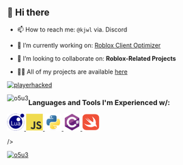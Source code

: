 ## 👋 Hi there
- 📫 How to reach me: ``@kjwl`` via. Discord
  
- 🔭 I’m currently working on: [Roblox Client Optimizer](https://github.com/o5u3/Roblox-Client-Optimizer)

- 👯 I’m looking to collaborate on: **Roblox-Related Projects**

- 👨‍💻 All of my projects are available [here](https://github.com/o5u3?tab=repositories)

<p align="left"> <a href="https://twitter.com/playerhacked" target="blank"><img src="https://img.shields.io/twitter/follow/playerhacked?logo=twitter&style=for-the-badge" alt="playerhacked" /></a> </p>

<p><img align="left" src="https://github-readme-stats.vercel.app/api/top-langs?username=o5u3&show_icons=true&locale=en&layout=compact" alt="o5u3" /></p>

<h3 align="left">Languages and Tools I'm Experienced w/:</h3>
<p align="left"> <a href="https://www.lua.org/" target="_blank" rel="noreferrer"> <img src="https://raw.githubusercontent.com/devicons/devicon/master/icons/lua/lua-plain.svg" alt="lua" width="40" height="40"/> <a href="https://developer.mozilla.org/en-US/docs/Web/JavaScript" target="_blank" rel="noreferrer"> <img src="https://raw.githubusercontent.com/devicons/devicon/master/icons/javascript/javascript-original.svg" alt="javascript" width="40" height="40"/> <a href="https://www.python.org" target="_blank" rel="noreferrer"> <img src="https://raw.githubusercontent.com/devicons/devicon/master/icons/python/python-original.svg" alt="python" width="40" height="40"/> </a> </a> </a> <a href="https://www.w3schools.com/cs/" target="_blank" rel="noreferrer"> <img src="https://raw.githubusercontent.com/devicons/devicon/master/icons/csharp/csharp-original.svg" alt="csharp" width="40" height="40"/> </a> <a href="https://developer.apple.com/swift/" target="_blank" rel="noreferrer"> <img src="https://raw.githubusercontent.com/devicons/devicon/master/icons/swift/swift-original.svg" alt="swift" width="40" height="40"/> </a> </p>
/></p>
<p align="left"> <a href="https://github.com/ryo-ma/github-profile-trophy"><img src="https://github-profile-trophy.vercel.app/?username=o5u3" alt="o5u3" /></a> </p>
